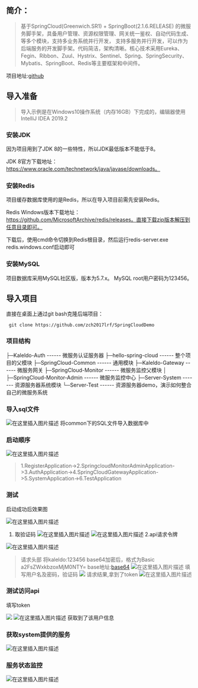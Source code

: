 ## 简介：

> 基于SpringCloud(Greenwich.SR1) + SpringBoot(2.1.6.RELEASE)
> 的微服务脚手架，具备用户管理、资源权限管理、网关统一鉴权、自动代码生成、等多个模块，支持多业务系统并行开发，
> 支持多服务并行开发，可以作为后端服务的开发脚手架。代码简洁，架构清晰。核心技术采用Eureka、Fegin、Ribbon、Zuul、Hystrix、Sentinel、Spring、SpringSecurity、Mybatis、SpringBoot、Redis等主要框架和中间件。

项目地址:[github](https://github.com/zch2017lrf/SpringCloudDemo)
## 导入准备

> 导入示例是在Windows10操作系统（内存16GB）下完成的，编辑器使用IntelliJ IDEA 2019.2
### 安装JDK
因为项目用到了JDK 8的一些特性，所以JDK最低版本不能低于8。

JDK 8官方下载地址：https://www.oracle.com/technetwork/java/javase/downloads。

### 安装Redis
项目缓存数据库使用的是Redis，所以在导入项目前需先安装Redis。

Redis Windows版本下载地址：https://github.com/MicrosoftArchive/redis/releases。直接下载zip版本解压到任意目录即可。

下载后，使用cmd命令切换到Redis根目录，然后运行redis-server.exe redis.windows.conf启动即可

### 安装MySQL
项目数据库采用MySQL社区版，版本为5.7.x。
MySQL root用户密码为123456。

## 导入项目
直接在桌面上通过git bash克隆后端项目：
```
 git clone https://github.com/zch2017lrf/SpringCloudDemo
```

### 项目结构
├─Kaleldo-Auth                       ------ 微服务认证服务器
├─hello-spring-cloud                      ------ 整个项目的父模块
├─SpringCloud-Common                     ------ 通用模块
├─Kaleldo-Gateway                    ------ 微服务网关
├─SpringCloud-Monitor                   ------ 微服务监控父模块
│  ├─SpringCloud-Monitor-Admin           ------ 微服务监控中心
├─Server-System           ------- 资源服务器系统模块
└─Server-Test             ------ 资源服务器demo，演示如何整合自己的微服务系统

### 导入sql文件

![在这里插入图片描述](https://user-gold-cdn.xitu.io/2020/3/11/170c87ea196afdc2?w=326&h=164&f=png&s=6940)
将common下的SQL文件导入数据库中

### 启动顺序
![在这里插入图片描述](https://user-gold-cdn.xitu.io/2020/3/11/170c87ea1a2958ee?w=339&h=179&f=png&s=8990)

> 1.RegisterApplication->2.SpringcloudMonitorAdminApplication->3.AuthApplication->4.SpringCloudGatewayApplication->5.SystemApplication->6.TestApplication

### 测试
启动成功后效果图

![在这里插入图片描述](https://user-gold-cdn.xitu.io/2020/3/11/170c87ea1b8105a3?w=438&h=168&f=png&s=13722)

 1. 取验证码
![在这里插入图片描述](https://user-gold-cdn.xitu.io/2020/3/11/170c87ea1ca96c36?w=481&h=36&f=png&s=3428)
![在这里插入图片描述](https://user-gold-cdn.xitu.io/2020/3/11/170c87ea22b380b7?w=218&h=107&f=png&s=4449)
2.api请求令牌

![在这里插入图片描述](https://user-gold-cdn.xitu.io/2020/3/11/170c87ea25661fd4?w=925&h=154&f=png&s=12945)
> 请求头部 将kaleldo:123456  base64加密后，格式为Basic a2FsZWxkbzoxMjM0NTY=
base地址:[base64](https://tool.oschina.net/encrypt?type=3)
![在这里插入图片描述](https://user-gold-cdn.xitu.io/2020/3/11/170c87ea46aec2f6?w=922&h=214&f=png&s=21700)
填写用户名及密码，验证码
![](https://user-gold-cdn.xitu.io/2020/3/11/170c88053bf0bfe7?w=883&h=563&f=png&s=69434)
请求结果,拿到了token
![在这里插入图片描述](https://user-gold-cdn.xitu.io/2020/3/11/170c87ea4d10dee7?w=534&h=125&f=png&s=8939)
### 测试访问api
填写token

![](https://user-gold-cdn.xitu.io/2020/3/11/170c880fd944e877?w=770&h=114&f=png&s=8759)
![在这里插入图片描述](https://user-gold-cdn.xitu.io/2020/3/11/170c87ea53e085a6?w=918&h=785&f=png&s=89549)
获取到了该用户信息
### 获取system提供的服务
![在这里插入图片描述](https://user-gold-cdn.xitu.io/2020/3/11/170c87ea5601c06b?w=952&h=438&f=png&s=48918)
### 服务状态监控
![在这里插入图片描述](https://user-gold-cdn.xitu.io/2020/3/11/170c87ea790de2f1?w=958&h=927&f=png&s=90436)
